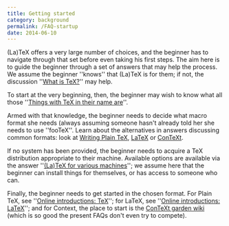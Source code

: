 ```yaml
---
title: Getting started
category: background
permalink: /FAQ-startup
date: 2014-06-10
---
```


(La)TeX offers a very large number of choices, and the beginner has
to navigate through that set before even taking his first steps.  The
aim here is to guide the beginner through a set of answers that may
help the process.  We assume the beginner ''knows'' that (La)TeX is
for them; if not, the discussion ''[What is TeX?](FAQ-whatTeX)''
may help.

To start at the very beginning, then, the beginner may wish to know
what all those 
''[Things with TeX in their name are](FAQ-texthings)''.

Armed with that knowledge, the beginner needs to decide what macro
format she needs (always assuming someone hasn't already told her she
needs to use ''fooTeX''.  Learn about the alternatives in answers
discussing common formats: look at 
[Writing Plain TeX](FAQ-plaintex),
[LaTeX](FAQ-latex) or
[ConTeXt](FAQ-context).

If no system has been provided, the beginner needs to acquire a TeX
distribution appropriate to their machine.  Available options are
available via the answer 
''[(La)TeX for various machines](FAQ-TeXsystems)''; we assume
here that the beginner can install things for themselves, or has access
to someone who can.

Finally, the beginner needs to get started in the chosen format.  For
Plain TeX, see ''[Online introductions: TeX](FAQ-man-tex)'';
for LaTeX, see 
''[Online introductions: LaTeX](FAQ-man-latex)''; and for
Context, the place to start is the 
[ConTeXt garden wiki](http://wiki.contextgarden.net/Main_Page)
(which is so good the present FAQs don't even try to compete).

